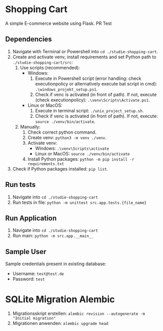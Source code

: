 # Shopping Cart  
A simple E-commerce website using Flask. PR Test

## Dependencies

1. Navigate with Terminal or Powershell into ```cd ./studie-shopping-cart```.
2. Create and activate venv, install requirements and set Python path to ```./studie-shopping-cart/src```:
   1. Use scripts (recommended):
      * Windows:
        1. Execute in Powershell script (error handling: check executionpolicy or alternatively execute bat script in cmd): ```.\windows_projekt_setup.ps1```.
        2. Check if venc is activated (in front of path). If not, execute (check executionpolicy): ```.\venv\Scripts\Activate.ps1```.
      * Linux or MacOS:
        1. Execute in terminal script: ```./unix_project_setup.sh```.
        2. Check if venc is activated (in front of path). If not, execute: ```source ./venv/bin/activate```.
   2. Manually:
      1. Check correct python command.
      2. Create venv: ```python3 -m venv ./venv```.
      3. Activate venv:
         * Windows: ```.\venv\Scripts\activate```
         * Linux or MacOS: ```source ./venv/bin/activate```
      4. Install Python packages: ```python -m pip install -r requirements.txt```
3. Check if Python packages installed: ```pip list```.

## Run tests

1. Navigate into ```cd ./studie-shopping-cart```
2. Run tests in file: ```python -m unittest src.app.tests.{file_name}```

## Run Application

1. Navigate into ```cd ./studie-shopping-cart```
2. Run main: ````python -m src.app.__main__````

## Sample User ##
Sample credentials present in existing database:

- Username: ```test@test.de```
- Password: ```test```

# SQLite Migration Alembic
1. Migrationsskript erstellen: ``alembic revision --autogenerate -m "Initial migration"``
2. Migrationen anwenden: ``alembic upgrade head``

